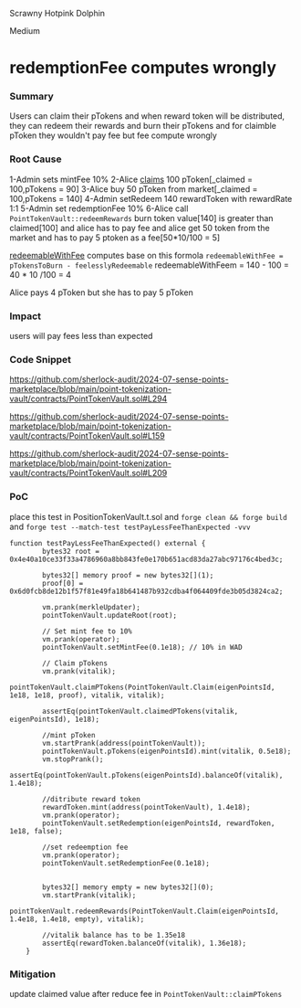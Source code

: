 Scrawny Hotpink Dolphin

Medium

# redemptionFee computes wrongly

### Summary

Users can claim their pTokens and when reward token will be distributed, they can redeem their rewards and burn their pTokens and for claimble pToken they wouldn't pay fee but fee compute wrongly


### Root Cause

1-Admin sets mintFee 10%
2-Alice [claims](https://github.com/sherlock-audit/2024-07-sense-points-marketplace/blob/main/point-tokenization-vault/contracts/PointTokenVault.sol#L159) 100 pToken[_claimed = 100,pTokens = 90]
3-Alice buy 50 pToken from market[_claimed = 100,pTokens = 140]
4-Admin setRedeem 140 rewardToken with rewardRate 1:1
5-Admin set redemptionFee 10%
6-Alice call `PointTokenVault::redeemRewards`
burn token value[140] is greater than claimed[100] and alice has to pay fee and alice get 50 token from the market and has to pay 5 ptoken as a fee[50*10/100 = 5]

[redeemableWithFee](https://github.com/sherlock-audit/2024-07-sense-points-marketplace/blob/main/point-tokenization-vault/contracts/PointTokenVault.sol#L209) computes base on this formola `redeemableWithFee = pTokensToBurn - feelesslyRedeemable`
redeemableWithFeem = 140 - 100 = 40 * 10 /100 = 4

Alice pays 4 pToken but she has to pay 5 pToken

### Impact

users will pay fees less than expected

### Code Snippet
https://github.com/sherlock-audit/2024-07-sense-points-marketplace/blob/main/point-tokenization-vault/contracts/PointTokenVault.sol#L294

https://github.com/sherlock-audit/2024-07-sense-points-marketplace/blob/main/point-tokenization-vault/contracts/PointTokenVault.sol#L159

https://github.com/sherlock-audit/2024-07-sense-points-marketplace/blob/main/point-tokenization-vault/contracts/PointTokenVault.sol#L209


### PoC
place this test in PositionTokenVault.t.sol and `forge clean && forge build` and `forge test --match-test testPayLessFeeThanExpected -vvv`
```solidity
function testPayLessFeeThanExpected() external {
        bytes32 root = 0x4e40a10ce33f33a4786960a8bb843fe0e170b651acd83da27abc97176c4bed3c;

        bytes32[] memory proof = new bytes32[](1);
        proof[0] = 0x6d0fcb8de12b1f57f81e49fa18b641487b932cdba4f064409fde3b05d3824ca2;

        vm.prank(merkleUpdater);
        pointTokenVault.updateRoot(root);

        // Set mint fee to 10%
        vm.prank(operator);
        pointTokenVault.setMintFee(0.1e18); // 10% in WAD

        // Claim pTokens
        vm.prank(vitalik);
        pointTokenVault.claimPTokens(PointTokenVault.Claim(eigenPointsId, 1e18, 1e18, proof), vitalik, vitalik);

        assertEq(pointTokenVault.claimedPTokens(vitalik, eigenPointsId), 1e18);
        
        //mint pToken
        vm.startPrank(address(pointTokenVault));
        pointTokenVault.pTokens(eigenPointsId).mint(vitalik, 0.5e18);
        vm.stopPrank();
        assertEq(pointTokenVault.pTokens(eigenPointsId).balanceOf(vitalik), 1.4e18);
        
        //ditribute reward token
        rewardToken.mint(address(pointTokenVault), 1.4e18);
        vm.prank(operator);
        pointTokenVault.setRedemption(eigenPointsId, rewardToken, 1e18, false);

        //set redeemption fee
        vm.prank(operator);
        pointTokenVault.setRedemptionFee(0.1e18);
        
        
        bytes32[] memory empty = new bytes32[](0);
        vm.startPrank(vitalik);
        pointTokenVault.redeemRewards(PointTokenVault.Claim(eigenPointsId, 1.4e18, 1.4e18, empty), vitalik);

        //vitalik balance has to be 1.35e18
        assertEq(rewardToken.balanceOf(vitalik), 1.36e18);
    }
```

### Mitigation

update claimed value after reduce fee in `PointTokenVault::claimPTokens`